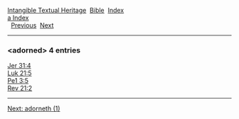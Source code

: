 [Intangible Textual Heritage](../../index)  [Bible](../index) 
[Index](index)   
[a Index](_a_)  
  [Previous](c00228)  [Next](c00230) 

------------------------------------------------------------------------

### &lt;adorned&gt; 4 entries

[Jer 31:4](../kjv/jer031.htm#004)  
[Luk 21:5](../kjv/luk021.htm#005)  
[Pe1 3:5](../kjv/pe1003.htm#005)  
[Rev 21:2](../kjv/rev021.htm#002)  

------------------------------------------------------------------------

[Next: adorneth (1)](c00230)
